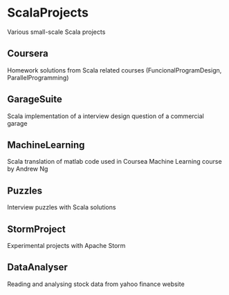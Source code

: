 # ScalaProjects
Various small-scale Scala projects

## Coursera
Homework solutions from Scala related courses (FuncionalProgramDesign, ParallelProgramming)

## GarageSuite
Scala implementation of a interview design question of a commercial garage

## MachineLearning
Scala translation of matlab code used in Coursea Machine Learning course by Andrew Ng

## Puzzles
Interview puzzles with Scala solutions

## StormProject
Experimental projects with Apache Storm

## DataAnalyser
Reading and analysing stock data from yahoo finance website
